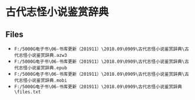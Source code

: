# 古代志怪小说鉴赏辞典

## Files

- `F:/5000G电子书\06-书库更新（201911）\2018.09\0909\古代志怪小说鉴赏辞典\古代志怪小说鉴赏辞典.azw3`
- `F:/5000G电子书\06-书库更新（201911）\2018.09\0909\古代志怪小说鉴赏辞典\古代志怪小说鉴赏辞典.epub`
- `F:/5000G电子书\06-书库更新（201911）\2018.09\0909\古代志怪小说鉴赏辞典\古代志怪小说鉴赏辞典.mobi`
- `F:/5000G电子书\06-书库更新（201911）\2018.09\0909\古代志怪小说鉴赏辞典\files.txt`

